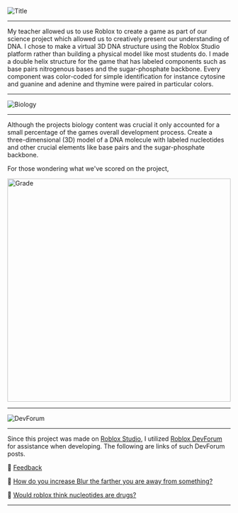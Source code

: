 ![Title](https://github.com/user-attachments/assets/49aaf4d1-dac5-4fcc-8e3c-00032ddba7db)

---
My teacher allowed us to use Roblox to create a game as part of our science project which allowed us to creatively present our understanding of DNA. I chose to make a virtual 3D DNA structure using the Roblox Studio platform rather than building a physical model like most students do. I made a double helix structure for the game that has labeled components such as base pairs nitrogenous bases and the sugar-phosphate backbone. Every component was color-coded for simple identification for instance cytosine and guanine and adenine and thymine were paired in particular colors.

---
![Biology](https://github.com/user-attachments/assets/9578ca7c-0723-48c0-966c-26889255ab5d)

---
Although the projects biology content was crucial it only accounted for a small percentage of the games overall development process. Create a three-dimensional (3D) model of a DNA molecule with labeled nucleotides and other crucial elements like base pairs and the sugar-phosphate backbone.

For those wondering what we've scored on the project,

<img width="504" alt="Grade" src="https://github.com/user-attachments/assets/bfd7d12b-521a-456a-b289-d562741f68b1" />

---
![DevForum](https://github.com/user-attachments/assets/be9be175-ec8f-4955-9609-661aa8ddc210)

---
Since this project was made on [Roblox Studio](https://create.roblox.com), I utilized [Roblox DevForum](https://devforum.roblox.com) for assistance when developing. The following are links of such DevForum posts.

🔗 [Feedback](https://devforum.roblox.com/t/oonjas-diner-b-dn4-the-roblox-game-that-got-me-an-a/2892026?u=pigpen255)

🔗 [How do you increase Blur the farther you are away from something?](https://devforum.roblox.com/t/how-do-you-increase-blur-the-farther-you-are-away-from-something/2794839?u=pigpen255)

🔗 [Would roblox think nucleotides are drugs?](https://devforum.roblox.com/t/would-roblox-think-nucleotides-are-drugs/2806756?u=pigpen255)

---
